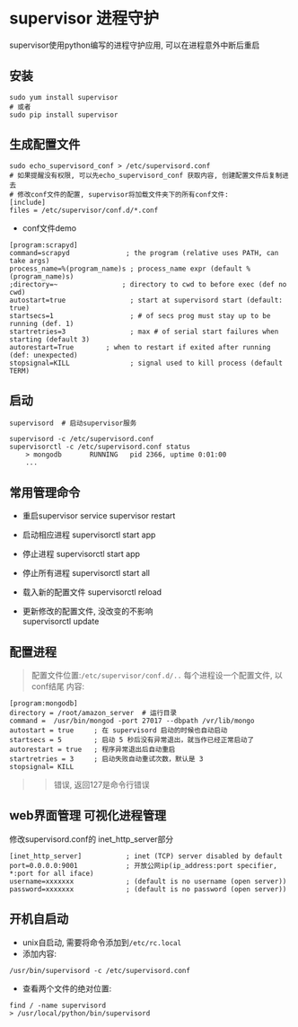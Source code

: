 # supervisor 进程守护

supervisor使用python编写的进程守护应用, 可以在进程意外中断后重启

## 安装
```
sudo yum install supervisor
# 或者
sudo pip install supervisor
```

## 生成配置文件

```
sudo echo_supervisord_conf > /etc/supervisord.conf  
# 如果提醒没有权限, 可以先echo_supervisord_conf 获取内容, 创建配置文件后复制进去
# 修改conf文件的配置, supervisor将加载文件夹下的所有conf文件:
[include]
files = /etc/supervisor/conf.d/*.conf
```
- conf文件demo
```
[program:scrapyd]
command=scrapyd              ; the program (relative uses PATH, can take args)
process_name=%(program_name)s ; process_name expr (default %(program_name)s)
;directory=~                ; directory to cwd to before exec (def no cwd)
autostart=true                ; start at supervisord start (default: true)
startsecs=1                   ; # of secs prog must stay up to be running (def. 1)
startretries=3                ; max # of serial start failures when starting (default 3)
autorestart=True        ; when to restart if exited after running (def: unexpected)
stopsignal=KILL               ; signal used to kill process (default TERM)
```

## 启动

```
supervisord  # 启动supervisor服务

supervisord -c /etc/supervisord.conf
supervisorctl -c /etc/supervisord.conf status
    > mongodb       RUNNING   pid 2366, uptime 0:01:00
    ...
```

## 常用管理命令

- 重启supervisor
    service supervisor restart
    
- 启动相应进程
    supervisorctl start app
    
- 停止进程
    supervisorctl start app

- 停止所有进程
    supervisorctl start all
    
- 载入新的配置文件
    supervisorctl reload

- 更新修改的配置文件, 没改变的不影响   
    supervisorctl update


## 配置进程

> 配置文件位置:```/etc/supervisor/conf.d/..```
> 每个进程设一个配置文件, 以conf结尾
> 内容:
```
[program:mongodb]
directory = /root/amazon_server  # 运行目录
command =  /usr/bin/mongod -port 27017 --dbpath /vr/lib/mongo
autostart = true     ; 在 supervisord 启动的时候也自动启动
startsecs = 5        ; 启动 5 秒后没有异常退出，就当作已经正常启动了
autorestart = true   ; 程序异常退出后自动重启
startretries = 3     ; 启动失败自动重试次数，默认是 3
stopsignal= KILL
```

>> 错误, 返回127是命令行错误

    
## web界面管理 可视化进程管理

修改supervisord.conf的 inet_http_server部分

```
[inet_http_server]           ; inet (TCP) server disabled by default
port=0.0.0.0:9001            ; 开放公网ip(ip_address:port specifier, *:port for all iface)
username=xxxxxxx             ; (default is no username (open server))
password=xxxxxxx             ; (default is no password (open server))
```

## 开机自启动

- unix自启动, 需要将命令添加到```/etc/rc.local```  
- 添加内容: 
```
/usr/bin/supervisord -c /etc/supervisord.conf
```

- 查看两个文件的绝对位置: 
```
find / -name supervisord
> /usr/local/python/bin/supervisord
```

